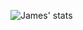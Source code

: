![James' stats](https://github-readme-stats.vercel.app/api?username=jamesfromonline&hide=contribs,prs&count_private=true)
